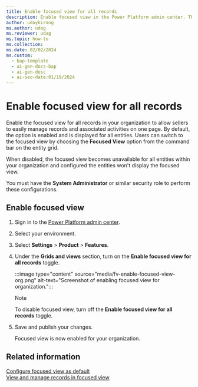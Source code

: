 ```yaml
---
title: Enable focused view for all records
description: Enable focused view in the Power Platform admin center. This displays the focused view for all entities in your organization.
author: udaykirang
ms.author: udag
ms.reviewer: udag
ms.topic: how-to
ms.collection:
ms.date: 02/02/2024
ms.custom:
  - bap-template
  - ai-gen-docs-bap
  - ai-gen-desc
  - ai-seo-date:01/19/2024
---
```


# Enable focused view for all records

Enable the focused view for all records in your organization to allow sellers to easily manage records and associated activities on one page. By default, the option is enabled and is displayed for all entities. Users can switch to the focused view by choosing the **Focused View** option from the command bar on the entity grid.

When disabled, the focused view becomes unavailable for all entities within your organization and configured the entities won't display the focused view.

You must have the **System Administrator** or similar security role to perform these configurations. 

## Enable focused view 

1. Sign in to the [Power Platform admin center](https://admin.powerplatform.microsoft.com/).
1. Select your environment.
1. Select **Settings** > **Product** > **Features**.
1. Under the **Grids and views** section, turn on the **Enable focused view for all records** toggle.  

    :::image type="content" source="media/fv-enable-focused-view-org.png" alt-text="Screenshot of enabling focused view for organization.":::

    > [!NOTE]
    > To disable focused view, turn off the **Enable focused view for all records** toggle.

1. Save and publish your changes.

   Focused view is now enabled for your organization.  

## Related information

[Configure focused view as default](set-focused-view-as-default.md)  
[View and manage records in focused view](focused-view.md)
